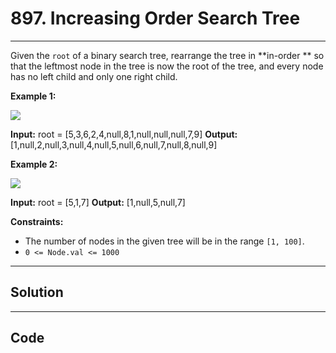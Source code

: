 # 897. Increasing Order Search Tree

---

Given the `root` of a binary search tree, rearrange the tree in **in-order ** so that the leftmost node in the tree is now the root of the tree, and every node has no left child and only one right child.

 

**Example 1:**

![](https://assets.leetcode.com/uploads/2020/11/17/ex1.jpg)


**Input:** root = [5,3,6,2,4,null,8,1,null,null,null,7,9]
**Output:** [1,null,2,null,3,null,4,null,5,null,6,null,7,null,8,null,9]


**Example 2:**

![](https://assets.leetcode.com/uploads/2020/11/17/ex2.jpg)


**Input:** root = [5,1,7]
**Output:** [1,null,5,null,7]


 

**Constraints:**

  * The number of nodes in the given tree will be in the range `[1, 100]`.
  * `0 <= Node.val <= 1000`

---

## Solution



---

## Code
```python


```